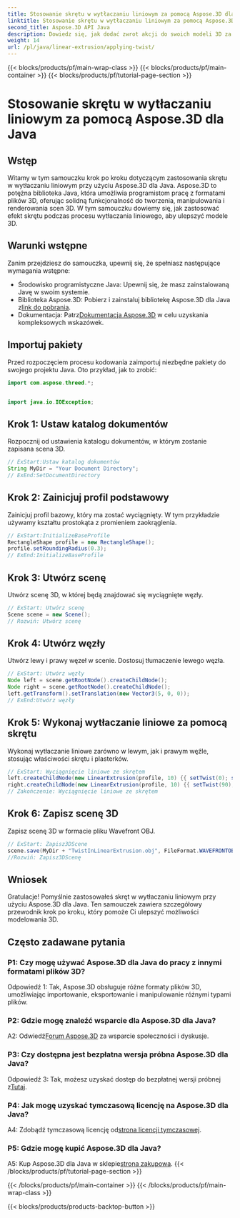 ```yaml
---
title: Stosowanie skrętu w wytłaczaniu liniowym za pomocą Aspose.3D dla Java
linktitle: Stosowanie skrętu w wytłaczaniu liniowym za pomocą Aspose.3D dla Java
second_title: Aspose.3D API Java
description: Dowiedz się, jak dodać zwrot akcji do swoich modeli 3D za pomocą Aspose.3D dla Java. Postępuj zgodnie z naszym przewodnikiem krok po kroku, aby uzyskać ulepszone efekty wytłaczania liniowego.
weight: 14
url: /pl/java/linear-extrusion/applying-twist/
---
```


{{< blocks/products/pf/main-wrap-class >}}
{{< blocks/products/pf/main-container >}}
{{< blocks/products/pf/tutorial-page-section >}}

# Stosowanie skrętu w wytłaczaniu liniowym za pomocą Aspose.3D dla Java

## Wstęp

Witamy w tym samouczku krok po kroku dotyczącym zastosowania skrętu w wytłaczaniu liniowym przy użyciu Aspose.3D dla Java. Aspose.3D to potężna biblioteka Java, która umożliwia programistom pracę z formatami plików 3D, oferując solidną funkcjonalność do tworzenia, manipulowania i renderowania scen 3D. W tym samouczku dowiemy się, jak zastosować efekt skrętu podczas procesu wytłaczania liniowego, aby ulepszyć modele 3D.

## Warunki wstępne

Zanim przejdziesz do samouczka, upewnij się, że spełniasz następujące wymagania wstępne:

- Środowisko programistyczne Java: Upewnij się, że masz zainstalowaną Javę w swoim systemie.
-  Biblioteka Aspose.3D: Pobierz i zainstaluj bibliotekę Aspose.3D dla Java z[link do pobrania](https://releases.aspose.com/3d/java/).
-  Dokumentacja: Patrz[Dokumentacja Aspose.3D](https://reference.aspose.com/3d/java/) w celu uzyskania kompleksowych wskazówek.

## Importuj pakiety

Przed rozpoczęciem procesu kodowania zaimportuj niezbędne pakiety do swojego projektu Java. Oto przykład, jak to zrobić:

```java
import com.aspose.threed.*;


import java.io.IOException;
```

## Krok 1: Ustaw katalog dokumentów

Rozpocznij od ustawienia katalogu dokumentów, w którym zostanie zapisana scena 3D.

```java
// ExStart:Ustaw katalog dokumentów
String MyDir = "Your Document Directory";
// ExEnd:SetDocumentDirectory
```

## Krok 2: Zainicjuj profil podstawowy

Zainicjuj profil bazowy, który ma zostać wyciągnięty. W tym przykładzie używamy kształtu prostokąta z promieniem zaokrąglenia.

```java
// ExStart:InitializeBaseProfile
RectangleShape profile = new RectangleShape();
profile.setRoundingRadius(0.3);
// ExEnd:InitializeBaseProfile
```

## Krok 3: Utwórz scenę

Utwórz scenę 3D, w której będą znajdować się wyciągnięte węzły.

```java
// ExStart: Utwórz scenę
Scene scene = new Scene();
// Rozwiń: Utwórz scenę
```

## Krok 4: Utwórz węzły

Utwórz lewy i prawy węzeł w scenie. Dostosuj tłumaczenie lewego węzła.

```java
// ExStart: Utwórz węzły
Node left = scene.getRootNode().createChildNode();
Node right = scene.getRootNode().createChildNode();
left.getTransform().setTranslation(new Vector3(5, 0, 0));
// ExEnd:Utwórz węzły
```

## Krok 5: Wykonaj wytłaczanie liniowe za pomocą skrętu

Wykonaj wytłaczanie liniowe zarówno w lewym, jak i prawym węźle, stosując właściwości skrętu i plasterków.

```java
// ExStart: Wyciągnięcie liniowe ze skrętem
left.createChildNode(new LinearExtrusion(profile, 10) {{ setTwist(0); setSlices(100); }});
right.createChildNode(new LinearExtrusion(profile, 10) {{ setTwist(90); setSlices(100); }});
// Zakończenie: Wyciągnięcie liniowe ze skrętem
```

## Krok 6: Zapisz scenę 3D

Zapisz scenę 3D w formacie pliku Wavefront OBJ.

```java
// ExStart: Zapisz3DScene
scene.save(MyDir + "TwistInLinearExtrusion.obj", FileFormat.WAVEFRONTOBJ);
//Rozwiń: Zapisz3DScenę
```

## Wniosek

Gratulacje! Pomyślnie zastosowałeś skręt w wytłaczaniu liniowym przy użyciu Aspose.3D dla Java. Ten samouczek zawiera szczegółowy przewodnik krok po kroku, który pomoże Ci ulepszyć możliwości modelowania 3D.

## Często zadawane pytania

### P1: Czy mogę używać Aspose.3D dla Java do pracy z innymi formatami plików 3D?

Odpowiedź 1: Tak, Aspose.3D obsługuje różne formaty plików 3D, umożliwiając importowanie, eksportowanie i manipulowanie różnymi typami plików.

### P2: Gdzie mogę znaleźć wsparcie dla Aspose.3D dla Java?

 A2: Odwiedź[Forum Aspose.3D](https://forum.aspose.com/c/3d/18) za wsparcie społeczności i dyskusje.

### P3: Czy dostępna jest bezpłatna wersja próbna Aspose.3D dla Java?

 Odpowiedź 3: Tak, możesz uzyskać dostęp do bezpłatnej wersji próbnej z[Tutaj](https://releases.aspose.com/).

### P4: Jak mogę uzyskać tymczasową licencję na Aspose.3D dla Java?

 A4: Zdobądź tymczasową licencję od[strona licencji tymczasowej](https://purchase.aspose.com/temporary-license/).

### P5: Gdzie mogę kupić Aspose.3D dla Java?

 A5: Kup Aspose.3D dla Java w sklepie[strona zakupowa](https://purchase.aspose.com/buy).
{{< /blocks/products/pf/tutorial-page-section >}}

{{< /blocks/products/pf/main-container >}}
{{< /blocks/products/pf/main-wrap-class >}}

{{< blocks/products/products-backtop-button >}}
